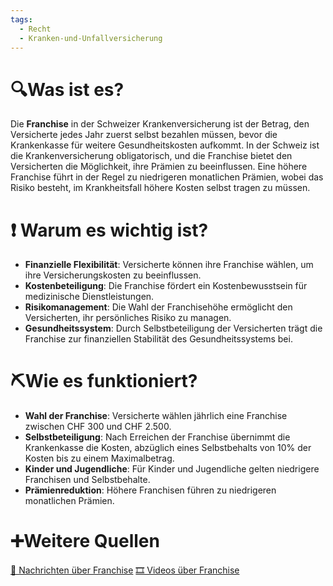 ```yaml
---
tags:
  - Recht
  - Kranken-und-Unfallversicherung
---
```

# 🔍Was ist es?

Die **Franchise** in der Schweizer Krankenversicherung ist der Betrag, den Versicherte jedes Jahr zuerst selbst bezahlen müssen, bevor die Krankenkasse für weitere Gesundheitskosten aufkommt. In der Schweiz ist die Krankenversicherung obligatorisch, und die Franchise bietet den Versicherten die Möglichkeit, ihre Prämien zu beeinflussen. Eine höhere Franchise führt in der Regel zu niedrigeren monatlichen Prämien, wobei das Risiko besteht, im Krankheitsfall höhere Kosten selbst tragen zu müssen.

# ❗ Warum es wichtig ist?

- **Finanzielle Flexibilität**: Versicherte können ihre Franchise wählen, um ihre Versicherungskosten zu beeinflussen.
- **Kostenbeteiligung**: Die Franchise fördert ein Kostenbewusstsein für medizinische Dienstleistungen.
- **Risikomanagement**: Die Wahl der Franchisehöhe ermöglicht den Versicherten, ihr persönliches Risiko zu managen.
- **Gesundheitssystem**: Durch Selbstbeteiligung der Versicherten trägt die Franchise zur finanziellen Stabilität des Gesundheitssystems bei.

# ⛏Wie es funktioniert?

- **Wahl der Franchise**: Versicherte wählen jährlich eine Franchise zwischen CHF 300 und CHF 2.500.
- **Selbstbeteiligung**: Nach Erreichen der Franchise übernimmt die Krankenkasse die Kosten, abzüglich eines Selbstbehalts von 10% der Kosten bis zu einem Maximalbetrag.
- **Kinder und Jugendliche**: Für Kinder und Jugendliche gelten niedrigere Franchisen und Selbstbehalte.
- **Prämienreduktion**: Höhere Franchisen führen zu niedrigeren monatlichen Prämien.

# ➕Weitere Quellen

[📄 Nachrichten über Franchise](https://www.google.com/search?q=Franchise+Krankenkasse+Schweiz&tbm=nws) [🎞 Videos über Franchise](https://www.google.com/search?q=Franchise+Krankenkasse+Schweiz&tbm=vid)